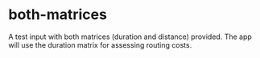 # both-matrices

A test input with both matrices (duration and distance) provided. The app will
use the duration matrix for assessing routing costs.

